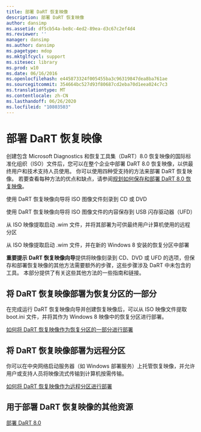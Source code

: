```yaml
---
title: 部署 DaRT 恢复映像
description: 部署 DaRT 恢复映像
author: dansimp
ms.assetid: df5cb54a-be8c-4ed2-89ea-d3c67c2ef4d4
ms.reviewer: ''
manager: dansimp
ms.author: dansimp
ms.pagetype: mdop
ms.mktglfcycl: support
ms.sitesec: library
ms.prod: w10
ms.date: 06/16/2016
ms.openlocfilehash: e445873324f005455ba3c96319847dea8ba761ae
ms.sourcegitcommit: 354664bc527d93f80687cd2eba70d1eea024c7c3
ms.translationtype: MT
ms.contentlocale: zh-CN
ms.lasthandoff: 06/26/2020
ms.locfileid: "10803503"
---
```

# 部署 DaRT 恢复映像


创建包含 Microsoft Diagnostics 和恢复工具集（DaRT）8.0 恢复映像的国际标准化组织（ISO）文件后，您可以在整个企业中部署 DaRT 8.0 恢复映像，以供最终用户和技术支持人员使用。 你可以使用四种受支持的方法来部署 DaRT 恢复映像。 若要查看每种方法的优点和缺点，请参阅[规划如何保存和部署 DaRT 8.0 恢复映像](planning-how-to-save-and-deploy-the-dart-80-recovery-image-dart-8.md)。

使用 DaRT 恢复映像向导将 ISO 图像文件刻录到 CD 或 DVD

使用 DaRT 恢复映像向导将 ISO 图像文件的内容保存到 USB 闪存驱动器（UFD）

从 ISO 映像提取启动 .wim 文件，并将其部署为可供最终用户计算机使用的远程分区

从 ISO 映像提取启动 .wim 文件，并在新的 Windows 8 安装的恢复分区中部署

**重要提示** **DaRT 恢复映像向导**提供将映像刻录到 CD、DVD 或 UFD 的选项，但保存和部署恢复映像的其他方法需要额外的步骤，这些步骤涉及 DaRT 中未包含的工具。 本部分提供了有关这些其他方法的一些指南和链接。

 

## 将 DaRT 恢复映像部署为恢复分区的一部分


在完成运行 DaRT 恢复映像向导并创建恢复映像后，可以从 ISO 映像文件提取 boot.ini 文件，并将其作为 Windows 8 映像中的恢复分区进行部署。

[如何将 DaRT 恢复映像作为恢复分区的一部分进行部署](how-to-deploy-the-dart-recovery-image-as-part-of-a-recovery-partition-dart-8.md)

## 将 DaRT 恢复映像部署为远程分区


你可以在中央网络启动服务器（如 Windows 部署服务）上托管恢复映像，并允许用户或支持人员将映像流式传输到计算机按需传输。

[如何将 DaRT 恢复映像作为远程分区进行部署](how-to-deploy-the-dart-recovery-image-as-a-remote-partition-dart-8.md)

## 用于部署 DaRT 恢复映像的其他资源


[部署 DaRT 8.0](deploying-dart-80-dart-8.md)

 

 





